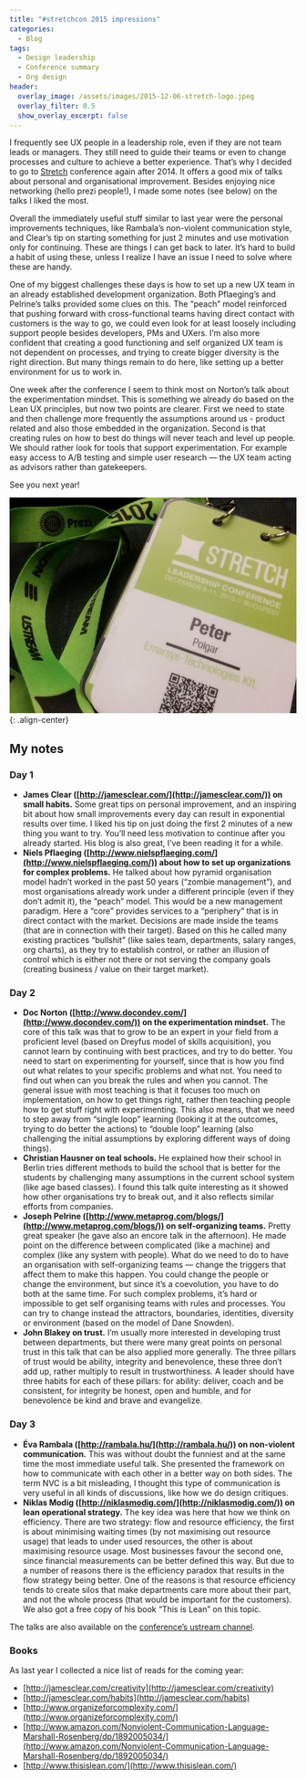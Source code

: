 ```yaml
---
title: "#stretchcon 2015 impressions"
categories:
  - Blog
tags:
  - Design leadership
  - Conference summary
  - Org design
header:
  overlay_image: /assets/images/2015-12-06-stretch-logo.jpeg
  overlay_filter: 0.5
  show_overlay_excerpt: false
---
```


I frequently see UX people in a leadership role, even if they are not team leads or managers. They still need to guide their teams or even to change processes and culture to achieve a better experience. That’s why I decided to go to [Stretch](http://stretchcon.com/) conference again after 2014. It offers a good mix of talks about personal and organisational improvement. Besides enjoying nice networking (hello prezi people!), I made some notes (see below) on the talks I liked the most.

Overall the immediately useful stuff similar to last year were the personal improvements techniques, like Rambala’s non-violent communication style, and Clear’s tip on starting something for just 2 minutes and use motivation only for continuing. These are things I can get back to later. It’s hard to build a habit of using these, unless I realize I have an issue I need to solve where these are handy.

One of my biggest challenges these days is how to set up a new UX team in an already established development organization. Both Pflaeging’s and Pelrine’s talks provided some clues on this. The “peach” model reinforced that pushing forward with cross-functional teams having direct contact with customers is the way to go, we could even look for at least loosely including support people besides developers, PMs and UXers. I’m also more confident that creating a good functioning and self organized UX team is not dependent on processes, and trying to create bigger diversity is the right direction. But many things remain to do here, like setting up a better environment for us to work in.

One week after the conference I seem to think most on Norton’s talk about the experimentation mindset. This is something we already do based on the Lean UX principles, but now two points are clearer. First we need to state and then challenge more frequently the assumptions around us - product related and also those embedded in the organization. Second is that creating rules on how to best do things will never teach and level up people. We should rather look for tools that support experimentation. For example easy access to A/B testing and simple user research — the UX team acting as advisors rather than gatekeepers.

See you next year!

![image-center](/assets/images/2015-12-06-stretch-badge.jpeg){: .align-center}

## My notes

### Day 1

- **James Clear ([http://jamesclear.com/](http://jamesclear.com/)) on small habits.** Some great tips on personal improvement, and an inspiring bit about how small improvements every day can result in exponential results over time. I liked his tip on just doing the first 2 minutes of a new thing you want to try. You’ll need less motivation to continue after you already started. His blog is also great, I’ve been reading it for a while.
- **Niels Pflaeging ([http://www.nielspflaeging.com/](http://www.nielspflaeging.com/)) about how to set up organizations for complex problems.** He talked about how pyramid organisation model hadn’t worked in the past 50 years (“zombie management”), and most organisations already work under a different principle (even if they don’t admit it), the “peach” model. This would be a new management paradigm. Here a “core” provides services to a “periphery” that is in direct contact with the market. Decisions are made inside the teams (that are in connection with their target). Based on this he called many existing practices “bullshit” (like sales team, departments, salary ranges, org charts), as they try to establish control, or rather an illusion of control which is either not there or not serving the company goals (creating business / value on their target market).

### Day 2

- **Doc Norton ([http://www.docondev.com/](http://www.docondev.com/)) on the experimentation mindset.** The core of this talk was that to grow to be an expert in your field from a proficient level (based on Dreyfus model of skills acquisition), you cannot learn by continuing with best practices, and try to do better. You need to start on experimenting for yourself, since that is how you find out what relates to your specific problems and what not. You need to find out when can you break the rules and when you cannot. The general issue with most teaching is that it focuses too much on implementation, on how to get things right, rather then teaching people how to get stuff right with experimenting. This also means, that we need to step away from “single loop” learning (looking it at the outcomes, trying to do better the actions) to “double loop” learning (also challenging the initial assumptions by exploring different ways of doing things).
- **Christian Hausner on teal schools.** He explained how their school in Berlin tries different methods to build the school that is better for the students by challenging many assumptions in the current school system (like age based classes). I found this talk quite interesting as it showed how other organisations try to break out, and it also reflects similar efforts from companies.
- **Joseph Pelrine ([http://www.metaprog.com/blogs/](http://www.metaprog.com/blogs/)) on self-organizing teams.** Pretty great speaker (he gave also an encore talk in the afternoon). He made point on the difference between complicated (like a machine) and complex (like any system with people). What do we need to do to have an organisation with self-organizing teams — change the triggers that affect them to make this happen. You could change the people or change the environment, but since it’s a coevolution, you have to do both at the same time. For such complex problems, it’s hard or impossible to get self organising teams with rules and processes. You can try to change instead the attractors, boundaries, identities, diversity or environment (based on the model of Dane Snowden).
- **John Blakey on trust.** I’m usually more interested in developing trust between departments, but there were many great points on personal trust in this talk that can be also applied more generally. The three pillars of trust would be ability, integrity and benevolence, these three don’t add up, rather multiply to result in trustworthiness. A leader should have three habits for each of these pillars: for ability: deliver, coach and be consistent, for integrity be honest, open and humble, and for benevolence be kind and brave and evangelize.

### Day 3

- **Éva Rambala ([http://rambala.hu/](http://rambala.hu/)) on non-violent communication.** This was without doubt the funniest and at the same time the most immediate useful talk. She presented the framework on how to communicate with each other in a better way on both sides. The term NVC is a bit misleading, I thought this type of communication is very useful in all kinds of discussions, like how we do design critiques.
- **Niklas Modig ([http://niklasmodig.com/](http://niklasmodig.com/)) on lean operational strategy.** The key idea was here that how we think on efficiency. There are two strategy: flow and resource efficiency, the first is about minimising waiting times (by not maximising out resource usage) that leads to under used resources, the other is about maximising resource usage. Most businesses favour the second one, since financial measurements can be better defined this way. But due to a number of reasons there is the efficiency paradox that results in the flow strategy being better. One of the reasons is that resource efficiency tends to create silos that make departments care more about their part, and not the whole process (that would be important for the customers). We also got a free copy of his book “This is Lean” on this topic.

The talks are also available on the [conference’s ustream channel](http://www.ustream.tv/stretch).

### Books

As last year I collected a nice list of reads for the coming year:

- [http://jamesclear.com/creativity](http://jamesclear.com/creativity)
- [http://jamesclear.com/habits](http://jamesclear.com/habits)
- [http://www.organizeforcomplexity.com/](http://www.organizeforcomplexity.com/)
- [http://www.amazon.com/Nonviolent-Communication-Language-Marshall-Rosenberg/dp/1892005034/](http://www.amazon.com/Nonviolent-Communication-Language-Marshall-Rosenberg/dp/1892005034/)
- [http://www.thisislean.com/](http://www.thisislean.com/)
